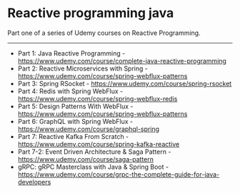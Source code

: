 # Reactive programming java

Part one of a series of Udemy courses on Reactive Programming.

---

- Part 1: Java Reactive Programming - https://www.udemy.com/course/complete-java-reactive-programming
- Part 2: Reactive Microservices with Spring - https://www.udemy.com/course/spring-webflux-patterns
- Part 3: Spring RSocket - https://www.udemy.com/course/spring-rsocket
- Part 4: Redis with Spring WebFlux - https://www.udemy.com/course/spring-webflux-redis
- Part 5: Design Patterns With WebFlux - https://www.udemy.com/course/spring-webflux-patterns
- Part 6: GraphQL with Spring WebFlux - https://www.udemy.com/course/graphql-spring
- Part 7: Reactive Kafka From Scratch - https://www.udemy.com/course/spring-kafka-reactive
- Part 7-2:  Event Driven Architecture & Saga Pattern - https://www.udemy.com/course/saga-pattern
- gRPC: gRPC Masterclass with Java & Spring Boot - https://www.udemy.com/course/grpc-the-complete-guide-for-java-developers
